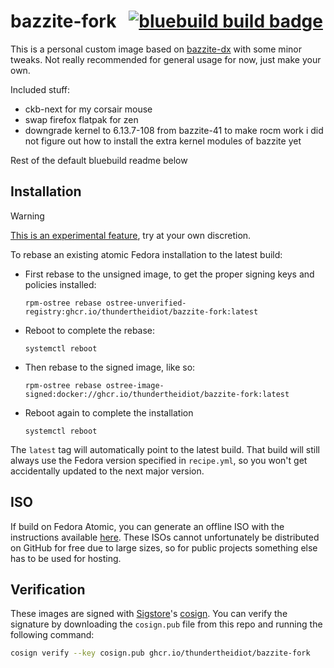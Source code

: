 # bazzite-fork &nbsp; [![bluebuild build badge](https://github.com/thundertheidiot/bazzite-fork/actions/workflows/build.yml/badge.svg)](https://github.com/thundertheidiot/bazzite-fork/actions/workflows/build.yml)

This is a personal custom image based on [bazzite-dx](https://dev.bazzite.gg) with some minor tweaks. Not really recommended for general usage for now, just make your own.

Included stuff:
- ckb-next for my corsair mouse
- swap firefox flatpak for zen
- downgrade kernel to 6.13.7-108 from bazzite-41 to make rocm work
  i did not figure out how to install the extra kernel modules of bazzite yet
<!-- - [lesbian nix](https://lix.systems) -->

Rest of the default bluebuild readme below

## Installation

> [!WARNING]  
> [This is an experimental feature](https://www.fedoraproject.org/wiki/Changes/OstreeNativeContainerStable), try at your own discretion.

To rebase an existing atomic Fedora installation to the latest build:

- First rebase to the unsigned image, to get the proper signing keys and policies installed:
  ```
  rpm-ostree rebase ostree-unverified-registry:ghcr.io/thundertheidiot/bazzite-fork:latest
  ```
- Reboot to complete the rebase:
  ```
  systemctl reboot
  ```
- Then rebase to the signed image, like so:
  ```
  rpm-ostree rebase ostree-image-signed:docker://ghcr.io/thundertheidiot/bazzite-fork:latest
  ```
- Reboot again to complete the installation
  ```
  systemctl reboot
  ```

The `latest` tag will automatically point to the latest build. That build will still always use the Fedora version specified in `recipe.yml`, so you won't get accidentally updated to the next major version.

## ISO

If build on Fedora Atomic, you can generate an offline ISO with the instructions available [here](https://blue-build.org/learn/universal-blue/#fresh-install-from-an-iso). These ISOs cannot unfortunately be distributed on GitHub for free due to large sizes, so for public projects something else has to be used for hosting.

## Verification

These images are signed with [Sigstore](https://www.sigstore.dev/)'s [cosign](https://github.com/sigstore/cosign). You can verify the signature by downloading the `cosign.pub` file from this repo and running the following command:

```bash
cosign verify --key cosign.pub ghcr.io/thundertheidiot/bazzite-fork
```
